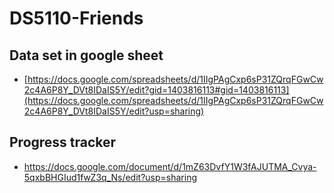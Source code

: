# DS5110-Friends

## Data set in google sheet

- [https://docs.google.com/spreadsheets/d/1IIgPAgCxp6sP31ZQrqFGwCw2c4A6P8Y_DVt8IDaIS5Y/edit?gid=1403816113#gid=1403816113](https://docs.google.com/spreadsheets/d/1IIgPAgCxp6sP31ZQrqFGwCw2c4A6P8Y_DVt8IDaIS5Y/edit?usp=sharing)

## Progress tracker

- https://docs.google.com/document/d/1mZ63DvfY1W3fAJUTMA_Cvya-5qxbBHGIud1fwZ3q_Ns/edit?usp=sharing
